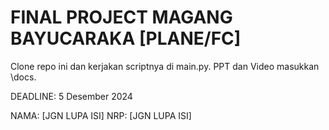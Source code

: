 # FINAL PROJECT MAGANG BAYUCARAKA [PLANE/FC]

Clone repo ini dan kerjakan scriptnya di main.py. 
PPT dan Video masukkan \docs.

DEADLINE: 5 Desember 2024

NAMA: [JGN LUPA ISI]
NRP: [JGN LUPA ISI]